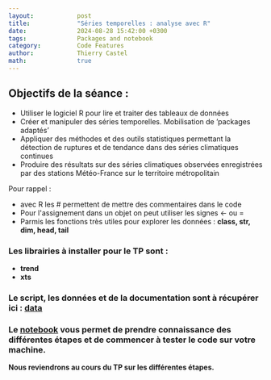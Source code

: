 ```yaml
---
layout:            post
title:             "Séries temporelles : analyse avec R"
date:              2024-08-28 15:42:00 +0300
tags:              Packages and notebook
category:          Code Features
author:            Thierry Castel
math:              true
---
```

## Objectifs de la séance :
<ul>
<li>Utiliser le logiciel R pour lire et traiter des tableaux de données</li>
<li>Créer et manipuler des séries temporelles. Mobilisation de ’packages adaptés’</li>
<li> Appliquer des méthodes et des outils statistiques permettant la détection de ruptures et de tendance dans des séries climatiques continues</li>
<li> Produire des résultats sur des séries climatiques observées enregistrées par des stations Météo-France sur le territoire métropolitain</li>
</ul>

Pour rappel :
<ul>
<li>avec R les # permettent de mettre des commentaires dans le code</li>
<li>Pour l'assignement dans un objet on peut utiliser les signes <- ou =</li>
<li>Parmis les fonctions très utiles pour explorer les données : <b>class, str, dim, head, tail<b></li>
</ul>

### Les librairies à installer pour le TP sont :
* **trend**
* **xts**

### Le script, les données et de la documentation sont à récupérer ici : [**data**](https://github.com/thierrycastel/tcnotebook/blob/master/M2SEME_UE2/TP_AST_M2SEME.zip)

### Le [**notebook**](https://github.com/thierrycastel/tcnotebook/blob/master/M2SEME_UE2/TP_SeriesTemporelles.ipynb) vous permet de prendre connaissance des différentes étapes et de commencer à tester le code sur votre machine.


Nous reviendrons au cours du TP sur les différentes étapes.
